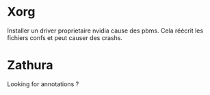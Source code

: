 # Xorg
Installer un driver proprietaire nvidia cause des pbms. Cela réécrit les fichiers confs et peut causer des crashs.

# Zathura
Looking for annotations ?
